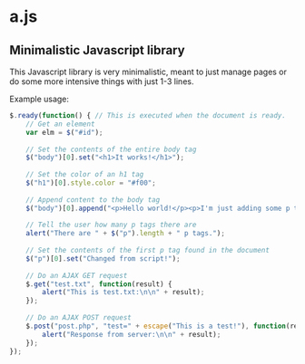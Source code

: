 # a.js
## Minimalistic Javascript library

This Javascript library is very minimalistic, meant to just manage pages or do some more intensive things with just 1-3 lines.

Example usage:

```js
$.ready(function() { // This is executed when the document is ready.
	// Get an element
	var elm = $("#id");
	
	// Set the contents of the entire body tag
	$("body")[0].set("<h1>It works!</h1>");
	
	// Set the color of an h1 tag
	$("h1")[0].style.color = "#f00";
	
	// Append content to the body tag
	$("body")[0].append("<p>Hello world!</p><p>I'm just adding some p tags.</p>");
	
	// Tell the user how many p tags there are
	alert("There are " + $("p").length + " p tags.");
	
	// Set the contents of the first p tag found in the document
	$("p")[0].set("Changed from script!");
	
	// Do an AJAX GET request
	$.get("test.txt", function(result) {
		alert("This is test.txt:\n\n" + result);
	});
	
	// Do an AJAX POST request
	$.post("post.php", "test=" + escape("This is a test!"), function(result) {
		alert("Response from server:\n\n" + result);
	});
});
```
